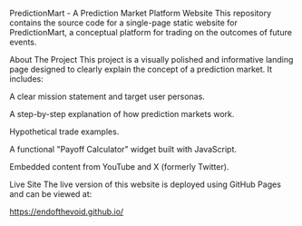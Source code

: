 PredictionMart - A Prediction Market Platform Website
This repository contains the source code for a single-page static website for PredictionMart, a conceptual platform for trading on the outcomes of future events.

About The Project
This project is a visually polished and informative landing page designed to clearly explain the concept of a prediction market. It includes:

A clear mission statement and target user personas.

A step-by-step explanation of how prediction markets work.

Hypothetical trade examples.

A functional "Payoff Calculator" widget built with JavaScript.

Embedded content from YouTube and X (formerly Twitter).

Live Site
The live version of this website is deployed using GitHub Pages and can be viewed at:

https://endofthevoid.github.io/
